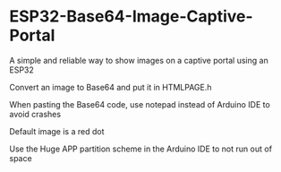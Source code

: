 # ESP32-Base64-Image-Captive-Portal
A simple and reliable way to show images on a captive portal using an ESP32


Convert an image to Base64 and put it in HTMLPAGE.h

When pasting the Base64 code, use notepad instead of Arduino IDE to avoid crashes

Default image is a red dot

Use the Huge APP partition scheme in the Arduino IDE to not run out of space
